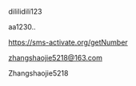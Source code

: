 dililidili123

aa1230..





https://sms-activate.org/getNumber

zhangshaojie5218@163.com

Zhangshaojie5218